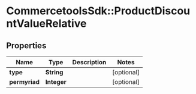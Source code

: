 # CommercetoolsSdk::ProductDiscountValueRelative

## Properties
Name | Type | Description | Notes
------------ | ------------- | ------------- | -------------
**type** | **String** |  | [optional] 
**permyriad** | **Integer** |  | [optional] 

